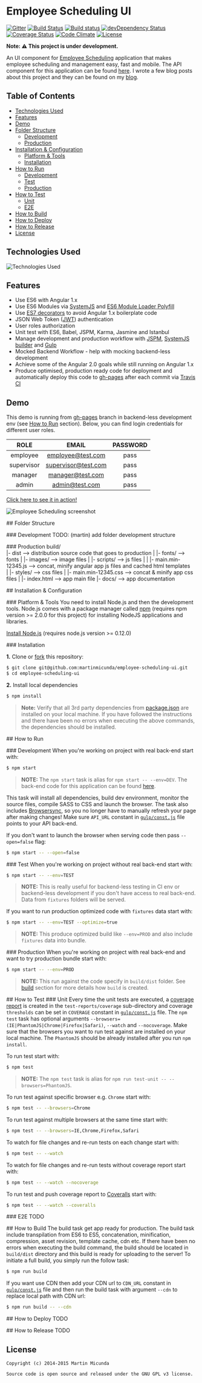 Employee Scheduling UI
======================

[![Gitter](https://badges.gitter.im/Join%20Chat.svg)](https://gitter.im/martinmicunda/employee-scheduling-ui?utm_source=badge&utm_medium=badge&utm_campaign=pr-badge&utm_content=badge)
[![Build Status](https://travis-ci.org/martinmicunda/employee-scheduling-ui.svg?branch=master)](http://travis-ci.org/martinmicunda/employee-scheduling-ui)
[![Build status](https://ci.appveyor.com/api/projects/status/lf65mnwy3irmim5h/branch/master?svg=true)](https://ci.appveyor.com/project/martinmicunda/employee-scheduling-ui/branch/master)
[![devDependency Status](https://david-dm.org/martinmicunda/employee-scheduling-ui/dev-status.svg)](https://david-dm.org/martinmicunda/employee-scheduling-ui#info=devDependencies) 
[![Coverage Status](https://coveralls.io/repos/martinmicunda/employee-scheduling-ui/badge.svg?branch=master&service=github)](https://coveralls.io/github/martinmicunda/employee-scheduling-ui?branch=master)
[![Code Climate](https://codeclimate.com/github/martinmicunda/employee-scheduling-ui/badges/gpa.svg)](https://codeclimate.com/github/martinmicunda/employee-scheduling-ui)
[![License](https://img.shields.io/badge/license-GPLv3-blue.svg)](http://www.gnu.org/licenses/gpl-3.0.html)

**Note: :warning: This project is under development.**

An UI component for [Employee Scheduling](https://github.com/martinmicunda/employee-scheduling) application that makes employee scheduling and management easy, fast and mobile. The API component for this application can be found [here](https://github.com/martinmicunda/employee-scheduling-api). I wrote a few blog posts about this project and they can be found on my [blog](http://martinmicunda.com).

## Table of Contents
- [Technologies Used](#technologies-used)
- [Features](#features)
- [Demo](#demo)
- [Folder Structure](#folder-structure)
    - [Development](#folder-structure-development)
    - [Production](#folder-structure-production)
- [Installation & Configuration](#installation-and-configuration)
    - [Platform & Tools](#platform-and-tools)
    - [Installation](#installation)
- [How to Run](#how-to-run)
    - [Development](#how-to-run-development) 
    - [Test](#how-to-run-test) 
    - [Production](#how-to-run-production) 
- [How to Test](#how-to-test)
    - [Unit](#how-to-test-unit) 
    - [E2E](#how-to-test-e2e) 
- [How to Build](#how-to-build)
- [How to Deploy](#how-to-deploy)
- [How to Release](#how-to-release)
- [License](#license)

## Technologies Used
![Technologies Used](tech_stack.png)

## Features
  * Use ES6 with Angular 1.x
  * Use ES6 Modules via [SystemJS](https://github.com/systemjs/systemjs) and [ES6 Module Loader Polyfill](https://github.com/ModuleLoader/es6-module-loader)
  * Use [ES7 decorators](https://github.com/wycats/javascript-decorators) to avoid Angular 1.x boilerplate code
  * JSON Web Token ([JWT](http://jwt.io)) authentication
  * User roles authorization
  * Unit test with ES6, Babel, JSPM, Karma, Jasmine and Istanbul
  * Manage development and production workflow with [JSPM](http://jspm.io/), [SystemJS builder](https://github.com/systemjs/builder) and [Gulp](http://gulpjs.com/)
  * Mocked Backend Workflow - help with mocking backend-less development
  * Achieve some of the Angular 2.0 goals while still running on Angular 1.x
  * Produce optimised, production ready code for deployment and automatically deploy this code to [gh-pages](https://github.com/martinmicunda/employee-scheduling-ui/tree/gh-pages) after each commit via [Travis CI](https://travis-ci.org/martinmicunda/employee-scheduling-ui)

## Demo
This demo is running from [gh-pages](https://github.com/martinmicunda/employee-scheduling-ui/tree/gh-pages) branch in backend-less development env (see [How to Run](#how-to-run-test) section). Below, you can find login credentials for different user roles.

|    ROLE    |        EMAIL        | PASSWORD |
|:----------:|:-------------------:|:--------:|
|  employee  |  employee@test.com  |   pass   |
| supervisor | supervisor@test.com |   pass   |
|   manager  |   manager@test.com  |   pass   |
|    admin   |    admin@test.com   |   pass   |

<a href="http://martinmicunda.github.io/employee-scheduling-ui/dist" target="_blank">Click here to see it in action!</a>

![Employee Scheduling screenshot](screenshot.png "Employee Scheduling screenshot")

##<a name="folder-structure"></a> Folder Structure

###<a name="folder-structure-development"></a> Development
TODO: (martin) add folder development structure

###<a name="folder-structure-production"></a> Production
    build/               
      |- dist                       --> distribution source code that goes to production
      |  |- fonts/                     --> fonts
      |  |- images/                    --> image files
      |  |- scripts/                   --> js files 
      |  |  |- main.min-12345.js           --> concat, minify angular app js files and cached html templates      
      |  |- styles/                    --> css files 
      |     |- main.min-12345.css          --> concat & minify app css files 
      |  |- index.html                 --> app main file
      |- docs/                      --> app documentation   
           
##<a name="installation-and-configuration"></a> Installation & Configuration

###<a name="platform-and-tools"></a> Platform & Tools
You need to install Node.js and then the development tools. Node.js comes with a package manager called [npm](http://npmjs.org) (requires npm version >= 2.0.0 for this project) for installing NodeJS applications and libraries.

[Install Node.js](http://nodejs.org/download/) (requires node.js version >= 0.12.0)

###<a name="installation"></a> Installation

**1.** Clone or [fork](https://github.com/martinmicunda/employee-scheduling-ui/fork) this repository:
```bash
$ git clone git@github.com:martinmicunda/employee-scheduling-ui.git 
$ cd employee-scheduling-ui
```

**2.** Install local dependencies
```bash
$ npm install
```
> **Note:** Verify that all 3rd party dependencies from [package.json](package.json) are installed on your local machine. If you have followed the instructions and there have been no errors when executing the above commands, the dependencies should be installed.
     
##<a name="how-to-run"></a> How to Run

###<a name="how-to-run-development"></a> Development
When you're working on project with real back-end start with:

```bash
$ npm start 
```
> **NOTE:** The `npm start` task is alias for `npm start -- --env=DEV`. The back-end code for this application can be found [here](https://github.com/martinmicunda/employee-scheduling-api).

This task will install all dependencies, build dev environment, monitor the source files, compile SASS to CSS and launch the browser. The task also includes [Browsersync](http://www.browsersync.io/), so you no longer have to manually refresh your page after making changes! Make sure `API_URL` constant in [`gulp/const.js`](gulp/const.js) file points to your API back-end.

If you don't want to launch the browser when serving code then pass `--open=false` flag:

```bash
$ npm start -- --open=false
```

###<a name="how-to-run-test"></a> Test 
When you're working on project without real back-end start with:

```bash
$ npm start -- --env=TEST
```
> **NOTE:** This is really useful for backend-less testing in CI env or backend-less development if you don't have access to real back-end. Data from `fixtures` folders will be served.

If you want to run production optimized code with `fixtures` data start with: 
```bash
$ npm start -- --env=TEST --optimize=true
```
> **NOTE:** This produce optimized build like `--env=PROD` and also include `fixtures` data into bundle.

###<a name="how-to-run-production"></a> Production
When you're working on project with real back-end and want to try production bundle start with:

```bash
$ npm start -- --env=PROD
```

> **NOTE:** This run against the code specify in `build/dist` folder. See [build](#build) section for more details how `build` is created.


##<a name="how-to-test"></a> How to Test
###<a name="how-to-test-unit"></a> Unit 
Every time the unit tests are executed, a [coverage report](http://martinmicunda.com/employee-scheduling-ui/test-reports/coverage/firefox/) is created in the `test-reports/coverage` sub-directory and coverage `thresholds` can be set in `COVERAGE` constant in [`gulp/const.js`](gulp/const.js) file. The `npm test` task has optional arguments `--browsers=(IE|PhantomJS|Chrome|Firefox|Safari)`, `--watch` and `--nocoverage`.  Make sure that the browsers you want to run test against are installed on your local machine. The `PhantomJS` should be already installed after you run `npm install`.

To run test start with:

```bash
$ npm test
```
> **NOTE:** The `npm test` task is alias for `npm run test-unit -- --browsers=PhantomJS`.

To run test against specific browser e.g. `Chrome` start with:
```bash
$ npm test -- --browsers=Chrome
```

To run test against multiple browsers at the same time start with:
```bash
$ npm test -- --browsers=IE,Chrome,Firefox,Safari 
```
   
To watch for file changes and re-run tests on each change start with:
```bash
$ npm test -- --watch
```

To watch for file changes and re-run tests without coverage report start with:
```bash
$ npm test -- --watch --nocoverage
```

To run test and push coverage report to [Coveralls](https://coveralls.io/) start with:
```bash
$ npm test -- --watch --coveralls
```
###<a name="how-to-test-e2e"></a> E2E 
TODO

##<a name="how-to-build"> How to Build
The build task get app ready for production. The build task include transpilation from ES6 to ES5, concatenation, minification, compression, asset revision, template cache, cdn etc. If there have been no errors when executing the build command, the build should be located in `build/dist` directory and this build is ready for uploading to the server! To initiate a full build, you simply run the follow task:
```bash
$ npm run build
```

If you want use CDN then add your CDN url to `CDN_URL` constant in [`gulp/const.js`](gulp/const.js) file and then run the build task with argument `--cdn` to replace local path with CDN url: 
```bash
$ npm run build -- --cdn
```

##<a name="how-to-deploy"></a> How to Deploy
TODO

##<a name="how-to-release"></a> How to Release
TODO

## License

    Copyright (c) 2014-2015 Martin Micunda  

    Source code is open source and released under the GNU GPL v3 license.
